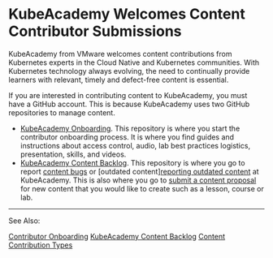 # KubeAcademy Welcomes Content Contributor Submissions 

KubeAcademy from VMware welcomes content contributions from Kubernetes experts in the Cloud Native and Kubernetes communities. With Kubernetes technology always evolving, the need to continually provide learners with relevant, timely and defect-free content is essential.

If you are interested in contributing content to KubeAcademy, you must have a GitHub account. This is because KubeAcademy uses two GitHub repositories to manage content. 

- [KubeAcademy Onboarding](https://github.com/kube-academy/onboarding). This repository is where you start the contributor onboarding process. It is where you find guides and instructions about access control, audio, lab best practices logistics, presentation, skills, and videos.  
- [KubeAcademy Content Backlog](https://github.com/kube-academy/backlog/issues). This repository is where you go to report [content bugs](https://github.com/kube-academy/onboarding/blob/main/templates/defect.md) or [outdated content][reporting outdated content](https://github.com/kube-academy/onboarding/blob/main/templates/update-course.md) at KubeAcademy. This is also where you go to [submit a content proposal](https://github.com/kube-academy/backlog/issues) for new content that you would like to create such as a lesson, course or lab.

----
See Also:

[Contributor Onboarding](contributors-guide/contributor-onboarding)
[KubeAcademy Content Backlog]()
[Content Contribution Types](contributor's-guide/ways-to-contribute-content.md)


